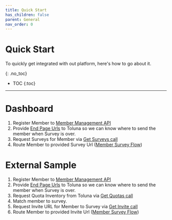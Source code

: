 ```yaml
---
title: Quick Start
has_children: false
parent: General
nav_order: 0
---
```


# Quick Start
To quickly get integrated with out platform, here's how to go about it. 

{: .no_toc}


* TOC
{:toc}

---


# Dashboard 

1. Register Member to [Member Management API](/membermanagement/v2/add)
2. Provide [End Page Urls](/memberrouting/endpages) to Toluna so we can know where to send the member when Survey is over. 
3. Request Surveys for Member via [Get Surveys call](/dashboard/api/getsurveys)
4. Route Member to provided Survey Url ([Member Survey Flow](/memberrouting/membersurveyflow))

# External Sample

1. Register Member to [Member Management API](/membermanagement/v2/add)
2. Provide [End Page Urls](/memberrouting/endpages) to Toluna so we can know where to send the member when Survey is over. 
3. Request Quota Inventory from Toluna via  [Get Quotas call](/externalsample/api/getquotas)
4. Match member to survey.
5. Request Invite URL for Member to Survey via [Get Invite call](/externalsample/api/getinvite)
6. Route Member to provided Invite Url ([Member Survey Flow](/memberrouting/membersurveyflow))
